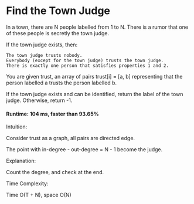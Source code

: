 # Find the Town Judge

In a town, there are N people labelled from 1 to N.  There is a rumor that one of these people is secretly the town judge.

If the town judge exists, then:

    The town judge trusts nobody.
    Everybody (except for the town judge) trusts the town judge.
    There is exactly one person that satisfies properties 1 and 2.

You are given trust, an array of pairs trust[i] = [a, b] representing that the person labelled a trusts the person labelled b.

If the town judge exists and can be identified, return the label of the town judge.  Otherwise, return -1.


#### Runtime: 104 ms, faster than 93.65%

Intuition:

Consider trust as a graph, all pairs are directed edge.

The point with in-degree - out-degree = N - 1 become the judge.

Explanation:

Count the degree, and check at the end.

Time Complexity:

Time O(T + N), space O(N)

